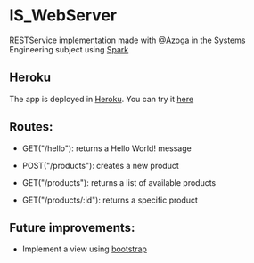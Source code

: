 # IS_WebServer

   RESTService implementation made with [@Azoga](https://github.com/Azoga) in the Systems Engineering subject using [Spark](http://sparkjava.com/)

## Heroku

   The app is deployed in [Heroku](https://www.heroku.com/). You can try it [here](https://is-webserver.herokuapp.com)

## Routes:
    
   * GET("/hello"): returns a Hello World! message
   
   * POST("/products"): creates a new product
   
   * GET("/products"): returns a list of available products
   
   * GET("/products/:id"): returns a specific product

## Future improvements:

   * Implement a view using [bootstrap](http://getbootstrap.com/)